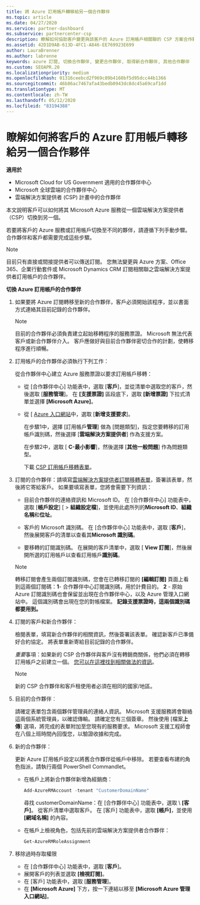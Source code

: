 ```yaml
---
title: 將 Azure 訂用帳戶轉移給另一個合作夥伴
ms.topic: article
ms.date: 04/27/2020
ms.service: partner-dashboard
ms.subservice: partnercenter-csp
description: 瞭解如何協助客戶變更與該客戶的 Azure 訂用帳戶相關聯的 CSP 方案合作夥伴。
ms.assetid: 42D1D9AB-613D-4FC1-A846-EE769923E699
author: LauraBrenner
ms.author: labrenne
keywords: azure 訂閱, 切換合作夥伴, 變更合作夥伴, 取得新合作夥伴, 其他合作夥伴
ms.custom: SEOAPR.20
ms.localizationpriority: medium
ms.openlocfilehash: 01316ceebcd2f969c89b4160bf5d95dcc44b1366
ms.sourcegitcommit: 46b86ac7467afa43bedb0943dc8dc45a69caf1dd
ms.translationtype: MT
ms.contentlocale: zh-TW
ms.lasthandoff: 05/12/2020
ms.locfileid: "83194388"
---
```

# <a name="learn-how-to-transfer-a-customers-azure-subscriptions-to-another-partner"></a>瞭解如何將客戶的 Azure 訂用帳戶轉移給另一個合作夥伴

**適用於**

- Microsoft Cloud for US Government 適用的合作夥伴中心
- Microsoft 全球雲端的合作夥伴中心
- 雲端解決方案提供者 (CSP) 計畫中的合作夥伴

本文說明客戶可以如何將其 Microsoft Azure 服務從一個雲端解決方案提供者（CSP）切換到另一個。

若要將客戶的 Azure 服務或訂用帳戶切換至不同的夥伴，請遵循下列手動步驟。 合作夥伴和客戶都需要完成這些步驟。

>[!Note]  
>目前只有直接或間接提供者可以傳送訂閱。
>您無法變更與 Azure 方案、Office 365、企業行動套件或 Microsoft Dynamics CRM 訂閱相關聯之雲端解決方案提供者訂用帳戶的合作夥伴。

**切換 Azure 訂用帳戶的合作夥伴**

1. 如果要將 Azure 訂閱轉移至新的合作夥伴，客戶必須開始該程序，並以書面方式連絡其目前記錄的合作夥伴。

   >[!Note]
   >目前的合作夥伴必須負責建立起始移轉程序的服務票證。 Microsoft 無法代表客戶或新合作夥伴介入。 客戶應做好與目前合作夥伴密切合作的計劃，使轉移程序進行順暢。

2. 訂用帳戶的合作夥伴必須執行下列工作：

   從合作夥伴中心建立 Azure 服務票證以要求訂用帳戶移轉：

   - 從 [合作夥伴中心] 功能表中，選取 [**客戶**]，並從清單中選取您的客戶，然後選取 [**服務管理**]。 在 **\[支援票證\]** 區段底下，選取 **\[新增票證\]** 下拉式清單並選擇 **\[Microsoft Azure\]**。

   - 從 [ [Azure 入口網站](https://portal.azure.com)中，選取 [**新增支援要求**]。

     在步驟1中，選擇 [訂用帳戶**管理**] 做為 [問題類型]，指定您要轉移的訂用帳戶識別碼，然後選擇 [**雲端解決方案提供者**] 作為支援方案。

     在步驟2中，選取 [ **C-最小影響**]，然後選擇 [**其他一般問題**] 作為問題類型。

     下載 [CSP 訂用帳戶移轉表單](https://assets.windowsphone.com/5222c408-e546-4e01-b72a-2ec7d4c43d57/CSP_Subscription_Transfer_Form_Azure_InvariantCulture_Default.zip)。

3. 訂閱的合作夥伴：請填寫[雲端解決方案提供者訂閱移轉表單](https://assets.windowsphone.com/5222c408-e546-4e01-b72a-2ec7d4c43d57/CSP_Subscription_Transfer_Form_Azure_InvariantCulture_Default.zip)，簽署該表單，然後將它寄給客戶。 如果要填寫表單，您將會需要下列資訊：

   - 目前合作夥伴的連絡資訊和 Microsoft ID。 在 [合作夥伴中心] 功能表中，選取 [**帳戶設定**] [ &gt; **組織設定檔**]，並使用此處所列的**Microsoft ID**、**組織名稱**和**位址**。

   - 客戶的 Microsoft 識別碼。 在 [合作夥伴中心] 功能表中，選取 [**客戶**]，然後展開客戶的清單以查看其**Microsoft 識別碼**。

   - 要移轉的訂閱識別碼。 在展開的客戶清單中，選取 [ **View 訂閱**]，然後展開所選的訂用帳戶以查看訂用帳戶**識別碼**。

   >[!Note]
   >轉移訂閱會產生兩個訂閱識別碼，您會在已轉移訂閱的 **\[編輯訂閱\]** 頁面上看到這兩個訂閱碼：**1**- 合作夥伴中心訂閱識別碼，用於計費目的。 **2** - 原始 Azure 訂閱識別碼也會保留並出現在合作夥伴中心，以及 Azure 管理入口網站中。 這個識別碼會出現在您的對帳檔案。  **記錄支援票證時，這兩個識別碼都要用到。**

4. 訂閱的客戶和新合作夥伴：

   檢閱表單，填寫新合作夥伴的相關資訊，然後簽署該表單。 確認新客戶已準備好合約協定。 將表單重新寄給目前記錄的合作夥伴。

   *重要*事項：如果新的 CSP 合作夥伴與客戶沒有轉銷商關係，他們必須在轉移訂用帳戶之前建立一個。 [您可以在這裡找到相關做法的資訊](request-a-relationship-with-a-customer.md)。

   >[!Note]
   >新的 CSP 合作夥伴和客戶租使用者必須在相同的國家/地區。 

5. 目前的合作夥伴︰

   請確定表單包含兩個夥伴管理員的連絡人資訊。 Microsoft 支援服務將會聯絡這兩個系統管理員，以確認傳輸。 請確定您有三個簽章。 然後使用 [檔案**上傳**] 選項，將完成的表單附加至您現有的服務要求。 Microsoft 支援工程師會在八個上班時間內回復您，以驗證收據和完成。

6. 新的合作夥伴：

   更新 Azure 訂用帳戶設定以將舊合作夥伴從帳戶中移除。 若要查看布建的角色指派，請執行兩個 PowerShell Commandlet。

   - 在帳戶上將新合作夥伴新增為經銷商：

     ```powershell
     Add-AzureRMAccount -tenant "CustomerDomainName"
     ```

     尋找 customerDomainName：在 \[合作夥伴中心\] 功能表中，選取 \ **[客戶\]**。 從客戶清單中選取客戶。 在 \[客戶\] 功能表中，選取 **\[帳戶\]**，並使用 **\[網域名稱\]** 的內容。

   - 在帳戶上檢視角色，包括先前的雲端解決方案提供者合作夥伴：

     ```powershell
     Get-AzureRMRoleAssignment
     ```

7. 移除過時存取權限

   - 在 [合作夥伴中心] 功能表中，選取 [**客戶**]。
   - 展開客戶的列表並選取 **\[檢視訂閱\]**。
   - 在 [客戶] 功能表中，選取 [**服務管理**]。
   - 在 **\[Microsoft Azure\]** 下方，按一下連結以移至 **\[Microsoft Azure 管理入口網站\]**。
